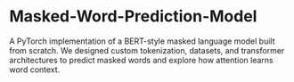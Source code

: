 # Masked-Word-Prediction-Model
A PyTorch implementation of a BERT-style masked language model built from scratch. We designed custom tokenization, datasets, and transformer architectures to predict masked words and explore how attention learns word context.
